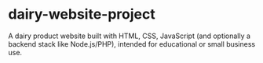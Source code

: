 # dairy-website-project
A dairy product website built with HTML, CSS, JavaScript (and optionally a backend stack like Node.js/PHP), intended for educational or small business use.
